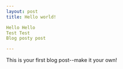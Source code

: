 ```yaml
---
layout: post
title: Hello world!

Hello Hello
Test Test
Blog posty post 

---
```


This is your first blog post--make it your own!
